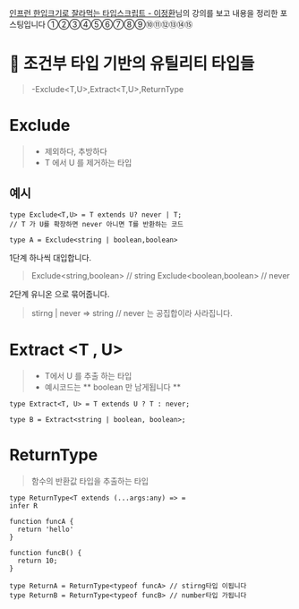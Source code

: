 [인프런 한입크기로 잘라먹는 타입스크립트 - 이정환](https://www.inflearn.com/course/%ED%95%9C%EC%9E%85-%ED%81%AC%EA%B8%B0-%ED%83%80%EC%9E%85%EC%8A%A4%ED%81%AC%EB%A6%BD%ED%8A%B8/dashboard)님의 강의를 보고
내용을 정리한 포스팅입니다
①②③④⑤⑥⑦⑧⑨⑩⑪⑫⑬⑭⑮

# 🥇 조건부 타입 기반의 유틸리티 타입들

> -Exclude<T,U>,Extract<T,U>,ReturnType<T>

# Exclude

> - 제외하다, 추방하다
> - T 에서 U 를 제거하는 타입

## 예시

```tsx
type Exclude<T,U> = T extends U? never | T;
// T 가 U를 확장하면 never 아니면 T를 반환하는 코드

type A = Exclude<string | boolean,boolean>

```

1단계
하나씩 대입합니다.

> Exclude<string,boolean> // string
> Exclude<boolean,boolean> // never

2단계
유니온 으로 묶어줍니다.

> stirng | never => string // never 는 공집합이라 사라집니다.

# Extract <T , U>

> - T에서 U 를 추출 하는 타입
> - 예시코드는 ** boolean 만 남게됩니다 **

```tsx
type Extract<T, U> = T extends U ? T : never;

type B = Extract<string | boolean, boolean>;
```

# ReturnType<T>

> 함수의 반환값 타입을 추출하는 타입

```tsx
type ReturnType<T extends (...args:any) => =
infer R

function funcA {
  return 'hello'
}

function funcB() {
  return 10;
}

type ReturnA = ReturnType<typeof funcA> // stirng타입 이됩니다
type ReturnB = ReturnType<typeof funcB> // number타입 가됩니다
```
